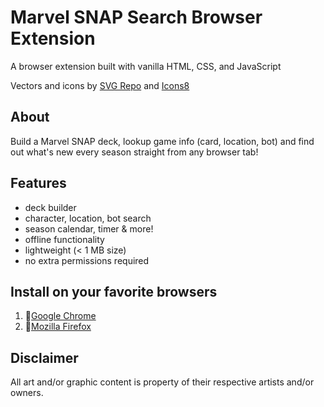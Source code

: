 # Marvel SNAP Search Browser Extension
A browser extension built with vanilla HTML, CSS, and JavaScript

Vectors and icons by [SVG Repo](https://www.svgrepo.com) and [Icons8](https://icons8.com/)

## About
Build a Marvel SNAP deck, lookup game info (card, location, bot) and find out what's new every season straight from any browser tab!

## Features
- deck builder
- character, location, bot search
- season calendar, timer & more!
- offline functionality
- lightweight (< 1 MB size)
- no extra permissions required

## Install on your favorite browsers
1. 🔹[Google Chrome](https://chromewebstore.google.com/u/1/detail/marvel-snap-search/ffhehbmccpiccnhgndldnfccddbefgjd)
2. 🔸[Mozilla Firefox](https://addons.mozilla.org/en-US/firefox/addon/marvel-snap-search/)

## Disclaimer
All art and/or graphic content is property of their respective artists and/or owners.
